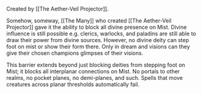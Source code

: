 Created by [[The Aether-Veil Projector]].

Somehow, someway, [[The Many]] who created [[The Aether-Veil Projector]] gave it the ability to block all divine presence on Mist. Divine influence is still possible e.g. clerics, warlocks, and paladins are still able to draw their power from divine sources. However, no divine deity can step foot on mist or show their form there. Only in dream and visions can they give their chosen champions glimpses of their visions. 

This barrier extends beyond just blocking deities from stepping foot on Mist; it blocks all interplanar connections on Mist. No portals to other realms, no pocket planes, no demi-planes, and such. Spells that move creatures across planar thresholds automatically fail. 
